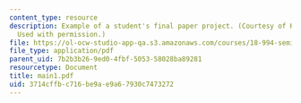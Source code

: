```yaml
---
content_type: resource
description: Example of a student's final paper project. (Courtesy of Kai-Wing Fung.
  Used with permission.)
file: https://ol-ocw-studio-app-qa.s3.amazonaws.com/courses/18-994-seminar-in-geometry-fall-2004/3714cffbc716be9ae9a67930c7473272_main1.pdf
file_type: application/pdf
parent_uid: 7b2b3b26-9ed0-4fbf-5053-58028ba89281
resourcetype: Document
title: main1.pdf
uid: 3714cffb-c716-be9a-e9a6-7930c7473272
---
```

